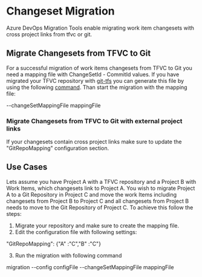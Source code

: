 # Changeset Migration

Azure DevOps Migration Tools enable migrating work item changesets with cross project links from tfvc or git.

## Migrate Changesets from TFVC to Git

For a successful migration of work items changesets from TFVC to Git you need a mapping file with ChangeSetId - CommitId values. If you 
have migrated your TFVC repository with [git-tfs](https://github.com/git-tfs/git-tfs) you can generate this file by using the following
[command](https://github.com/git-tfs/git-tfs/blob/master/doc/commands/exportmap.md). Than start the migration with the mapping file:

--changeSetMappingFile mappingFile

### Migrate Changesets from TFVC to Git with external project links

If your changesets contain cross project links make sure to update the "GitRepoMapping" configuration section.

## Use Cases

Lets assume you have Project A with a TFVC repository and a Project B with Work Items, which changesets link to Project A. 
You wish to migrate Project A to a Git Repository in Project C and move the work Items including changesets from Project B to Project C and all
changesets from Project B needs to move to the Git Repository of Project C. To achieve this follow the steps:

1. Migrate your repository and make sure to create the mapping file. 
2. Edit the configuration file with following settings: 

"GitRepoMapping": {"A" :"C","B" :"C"}

3. Run the migration with following command

migration --config configFile --changeSetMappingFile mappingFile